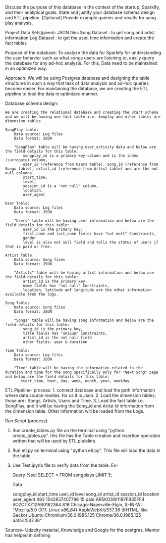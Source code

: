 Discuss the purpose of this database in the context of the startup, Sparkify, and their analytical goals.
State and justify your database schema design and ETL pipeline.
[Optional] Provide example queries and results for song play analysis.

Project Data Sets(given): JSON files
    Song Dataset : to get song and artist information
    Log Dataset : to get the user, time information and create the fact tables

Purpose of the database:
     To analyze the data for Sparkify for understanding the user behavior such as what songs users are listening to, easily query the database for any ad-hoc analysis. For this, Data need to be maintained in an optimized way.

Approach:
    We will be using Postgres database and designing the table structures in such a way that task of data analysis and ad-hoc queries become easier.
    For maintaining the database, we are creating the ETL pipeline to load the data in optimized manner.



Database schema design:

    We are creating the relational database and creating the Start schema and we will be having one fact table i.e. Sonplay and other tables are dimension tables.
    
    SongPlay table: 
        Data source: Log files
        Data format: JSON
        
        "SongPlay" table will be having user_activity data and below are the field details for this table:
            songplay_id is a primary key column and is the index (surrogate) column, 
            user_id (reference from Users table), song_id (reference from Songs table), artist_id (reference from Artist table) and are the not null columns
            start_time, 
            level, 
            session_id is a "not null" column, 
            location, 
            user_agent
    
    User Table:
        Data source: Log files
        Data format: JSON
        
        "Users" table will be having user information and below are the field details for this table:
            user_id is the primary key,
            first_name and last_name fields have "not null" Constraints, 
            gender
            level is also not null field and tells the status of users if that is paid or free.
     
    Artist Table:
        Data source: Song files
        Data format: JSON
        
        "Artists" table will be having artist information and below are the field details for this table:
            artist_id is the primary key,
            name fields has "not null" Constraints, 
            location, latitude anf longitude are the other information available from the logs.
    
    Song Table:
        Data source: Song files
        Data format: JSON
        
        "Songs" table will be having song information and below are the field details for this table:
            song_id is the primary key,
            title fields has "unique" Constraints, 
            artist_id is the not null field
            other fields- year & duration
    
    Time Table:
        Data source: Log files
        Data format: JSON
        
        "Time" table will be having the information related to the duration and time for the song specifically only for "Next Song" page and below are the field details for this table:
           start_time, hour, day, week, month, year, weekday
 

ETL Pipeline-
    process:
    1. connect database and load the path information where data source resides. for us it is Json.
    2. Load the dimension tables; those are- Songs, Artists, Users and Time.
    3. Load the fact table i.e. SongPlay, and it will be having the Song_id and Artist Id information from the dimension table. Other information will be loaded from the Logs.


Run Script (process):

1. Run create_tables.py file on the terminal using "python create_tables.py". this file has the Table creation and insertion operation written that will be used by ETL pipleline.
2. Run etl.py on terminal using "python etl.py". This file will load the data in the table.
3. Use Test.ipynb file to verify data from the table. 
    Ex-
    
    Query
    %sql SELECT * FROM songplays LIMIT 5;
    
    Data
    
    songplay_id	start_time	user_id	level	song_id	artist_id	session_id	location	user_agent
    483	1542837407796	15	paid	AR5KOSW1187FB35FF4	SOZCTXZ12AB0182364	818	Chicago-Naperville-Elgin, IL-IN-WI	"Mozilla/5.0 (X11; Linux x86_64) AppleWebKit/537.36 (KHTML, like Gecko) Ubuntu Chromium/36.0.1985.125 Chrome/36.0.1985.125 Safari/537.36"


Sources- Udacity material, Knowledge and Google for the postgres. Mentor has helped in defining 
